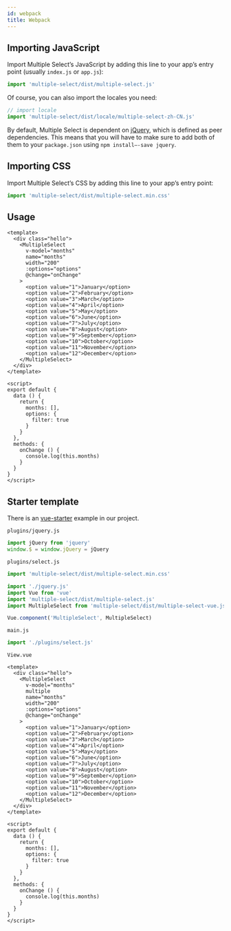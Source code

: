 ```yaml
---
id: webpack
title: Webpack
---
```


<div id="gg"></div>

## Importing JavaScript

Import Multiple Select’s JavaScript by adding this line to your app’s entry point (usually `index.js` or `app.js`):

```js
import 'multiple-select/dist/multiple-select.js'
```

Of course, you can also import the locales you need:

```js
// import locale
import 'multiple-select/dist/locale/multiple-select-zh-CN.js'
```

By default, Multiple Select is dependent on [jQuery](https://jquery.com/), which is defined as peer dependencies. This means that you will have to make sure to add both of them to your `package.json` using `npm install—-save jquery`.

## Importing CSS

Import Multiple Select’s CSS by adding this line to your app’s entry point:

```js
import 'multiple-select/dist/multiple-select.min.css'
```

## Usage

```vue
<template>
  <div class="hello">
    <MultipleSelect
      v-model="months"
      name="months"
      width="200"
      :options="options"
      @change="onChange"
    >
      <option value="1">January</option>
      <option value="2">February</option>
      <option value="3">March</option>
      <option value="4">April</option>
      <option value="5">May</option>
      <option value="6">June</option>
      <option value="7">July</option>
      <option value="8">August</option>
      <option value="9">September</option>
      <option value="10">October</option>
      <option value="11">November</option>
      <option value="12">December</option>
    </MultipleSelect>
  </div>
</template>

<script>
export default {
  data () {
    return {
      months: [],
      options: {
        filter: true
      }
    }
  },
  methods: {
    onChange () {
      console.log(this.months)
    }
  }
}
</script>
```

## Starter template

There is an [vue-starter](https://github.com/wenzhixin/multiple-select/tree/develop/vue-starter) example in our project.

`plugins/jquery.js`

```js
import jQuery from 'jquery'
window.$ = window.jQuery = jQuery
```

`plugins/select.js`

```js
import 'multiple-select/dist/multiple-select.min.css'

import './jquery.js'
import Vue from 'vue'
import 'multiple-select/dist/multiple-select.js'
import MultipleSelect from 'multiple-select/dist/multiple-select-vue.js'

Vue.component('MultipleSelect', MultipleSelect)
```

`main.js`

```js
import './plugins/select.js'
```

`View.vue`

```vue
<template>
  <div class="hello">
    <MultipleSelect
      v-model="months"
      multiple
      name="months"
      width="200"
      :options="options"
      @change="onChange"
    >
      <option value="1">January</option>
      <option value="2">February</option>
      <option value="3">March</option>
      <option value="4">April</option>
      <option value="5">May</option>
      <option value="6">June</option>
      <option value="7">July</option>
      <option value="8">August</option>
      <option value="9">September</option>
      <option value="10">October</option>
      <option value="11">November</option>
      <option value="12">December</option>
    </MultipleSelect>
  </div>
</template>

<script>
export default {
  data () {
    return {
      months: [],
      options: {
        filter: true
      }
    }
  },
  methods: {
    onChange () {
      console.log(this.months)
    }
  }
}
</script>
```

